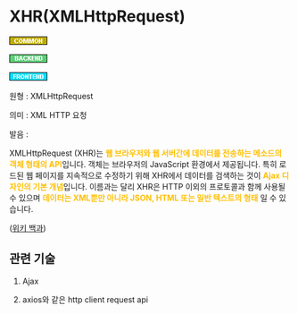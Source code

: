 <d-title>

# XHR(XMLHttpRequest)

</d-title>

<d-label>

<d-inner>

![Common](../../2TAT1C/Label_Common.png)

</d-inner>

<d-inner>

![Backend](../../2TAT1C/Label_Backend.png)

</d-inner>

<d-inner>

![Frontend](../../2TAT1C/Label_Frontend.png)

</d-inner>

</d-label>

<d-origin>

원형 : XMLHttpRequest

</d-origin>

<d-mean>

의미  : XML HTTP 요청

</d-mean>

<d-pronunciation>

발음 : 

</d-pronunciation>

<d-content>

XMLHttpRequest (XHR)는 <span style="color:#FFBF00; font-weight:bold;">웹 브라우저와 웹 서버간에 데이터를 전송하는 메소드의 객체 형태의 API</span>입니다. 객체는 브라우저의 JavaScript 환경에서 제공됩니다. 특히 로드된 웹 페이지를 지속적으로 수정하기 위해 XHR에서 데이터를 검색하는 것이 <span style="color:#FFBF00; font-weight:bold;">Ajax 디자인의 기본 개념</span>입니다. 이름과는 달리 XHR은 HTTP 이외의 프로토콜과 함께 사용될 수 있으며 <span style="color:#FFBF00; font-weight:bold;">데이터는 XML뿐만 아니라 JSON, HTML 또는 일반 텍스트의 형태</span> 일 수 있습니다.

([위키 백과](https://en.wikipedia.org/wiki/XMLHttpRequest))

</d-content>

<d-relation>

## 관련 기술

<d-inner>

1. Ajax

</d-inner>

<d-inner>

2. axios와 같은 http client request api 

</d-inner>

</d-relation>
